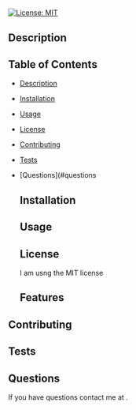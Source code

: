 # 


[![License: MIT](https://img.shields.io/badge/License-MIT-yellow.svg)](https://opensource.org/licenses/MIT)

  ## Description

  

  ## Table of Contents
- [Description](#description)
- [Installation](#installation)
- [Usage](#usage)
- [License](#license)
- [Contributing](#contributing)
- [Tests](#tests)
- [Questions](#questions

  ## Installation

  

  ## Usage

  

  ## License

  I am usng the MIT license

  ## Features
 
 
## Contributing

  

  ## Tests
   
  

## Questions

 If you have questions contact me at .
  